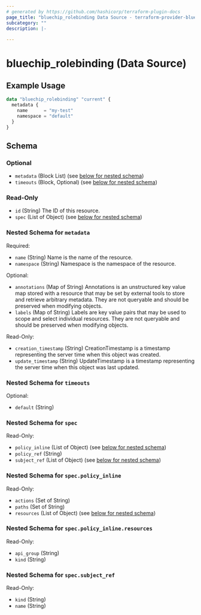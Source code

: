 ```yaml
---
# generated by https://github.com/hashicorp/terraform-plugin-docs
page_title: "bluechip_rolebinding Data Source - terraform-provider-bluechip"
subcategory: ""
description: |-
  
---
```


# bluechip_rolebinding (Data Source)



## Example Usage

```terraform
data "bluechip_rolebinding" "current" {
  metadata {
    name      = "my-test"
    namespace = "default"
  }
}
```

<!-- schema generated by tfplugindocs -->
## Schema

### Optional

- `metadata` (Block List) (see [below for nested schema](#nestedblock--metadata))
- `timeouts` (Block, Optional) (see [below for nested schema](#nestedblock--timeouts))

### Read-Only

- `id` (String) The ID of this resource.
- `spec` (List of Object) (see [below for nested schema](#nestedatt--spec))

<a id="nestedblock--metadata"></a>
### Nested Schema for `metadata`

Required:

- `name` (String) Name is the name of the resource.
- `namespace` (String) Namespace is the namespace of the resource.

Optional:

- `annotations` (Map of String) Annotations is an unstructured key value map stored with a resource that may be set by external tools to store and retrieve arbitrary metadata. They are not queryable and should be preserved when modifying objects.
- `labels` (Map of String) Labels are key value pairs that may be used to scope and select individual resources. They are not queryable and should be preserved when modifying objects.

Read-Only:

- `creation_timestamp` (String) CreationTimestamp is a timestamp representing the server time when this object was created.
- `update_timestamp` (String) UpdateTimestamp is a timestamp representing the server time when this object was last updated.


<a id="nestedblock--timeouts"></a>
### Nested Schema for `timeouts`

Optional:

- `default` (String)


<a id="nestedatt--spec"></a>
### Nested Schema for `spec`

Read-Only:

- `policy_inline` (List of Object) (see [below for nested schema](#nestedobjatt--spec--policy_inline))
- `policy_ref` (String)
- `subject_ref` (List of Object) (see [below for nested schema](#nestedobjatt--spec--subject_ref))

<a id="nestedobjatt--spec--policy_inline"></a>
### Nested Schema for `spec.policy_inline`

Read-Only:

- `actions` (Set of String)
- `paths` (Set of String)
- `resources` (List of Object) (see [below for nested schema](#nestedobjatt--spec--policy_inline--resources))

<a id="nestedobjatt--spec--policy_inline--resources"></a>
### Nested Schema for `spec.policy_inline.resources`

Read-Only:

- `api_group` (String)
- `kind` (String)



<a id="nestedobjatt--spec--subject_ref"></a>
### Nested Schema for `spec.subject_ref`

Read-Only:

- `kind` (String)
- `name` (String)
